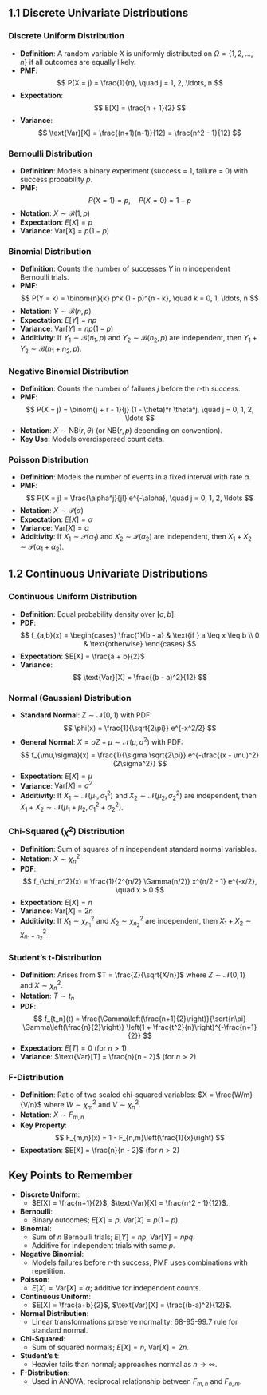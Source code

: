 ## 1.1 Discrete Univariate Distributions

### Discrete Uniform Distribution

- **Definition**: A random variable $X$ is uniformly distributed on $\Omega = \{1, 2, \ldots, n\}$ if all outcomes are equally likely.
- **PMF**:
  $$
  P(X = j) = \frac{1}{n}, \quad j = 1, 2, \ldots, n
  $$
- **Expectation**:
  $$
  E[X] = \frac{n + 1}{2}
  $$
- **Variance**:
  $$
  \text{Var}[X] = \frac{(n+1)(n-1)}{12} = \frac{n^2 - 1}{12}
  $$

### Bernoulli Distribution

- **Definition**: Models a binary experiment (success = 1, failure = 0) with success probability $p$.
- **PMF**:
  $$
  P(X = 1) = p, \quad P(X = 0) = 1 - p
  $$
- **Notation**: $X \sim \mathcal{B}(1, p)$
- **Expectation**: $E[X] = p$
- **Variance**: $\text{Var}[X] = p(1 - p)$

### Binomial Distribution

- **Definition**: Counts the number of successes $Y$ in $n$ independent Bernoulli trials.
- **PMF**:
  $$
  P(Y = k) = \binom{n}{k} p^k (1 - p)^{n - k}, \quad k = 0, 1, \ldots, n
  $$
- **Notation**: $Y \sim \mathcal{B}(n, p)$
- **Expectation**: $E[Y] = np$
- **Variance**: $\text{Var}[Y] = np(1 - p)$
- **Additivity**: If $Y_1 \sim \mathcal{B}(n_1, p)$ and $Y_2 \sim \mathcal{B}(n_2, p)$ are independent, then $Y_1 + Y_2 \sim \mathcal{B}(n_1 + n_2, p)$.

### Negative Binomial Distribution

- **Definition**: Counts the number of failures $j$ before the $r$-th success.
- **PMF**:
  $$
  P(X = j) = \binom{j + r - 1}{j} (1 - \theta)^r \theta^j, \quad j = 0, 1, 2, \ldots
  $$
- **Notation**: $X \sim \text{NB}(r, \theta)$ (or $\text{NB}(r, p)$ depending on convention).
- **Key Use**: Models overdispersed count data.

### Poisson Distribution

- **Definition**: Models the number of events in a fixed interval with rate $\alpha$.
- **PMF**:
  $$
  P(X = j) = \frac{\alpha^j}{j!} e^{-\alpha}, \quad j = 0, 1, 2, \ldots
  $$
- **Notation**: $X \sim \mathcal{P}(\alpha)$
- **Expectation**: $E[X] = \alpha$
- **Variance**: $\text{Var}[X] = \alpha$
- **Additivity**: If $X_1 \sim \mathcal{P}(\alpha_1)$ and $X_2 \sim \mathcal{P}(\alpha_2)$ are independent, then $X_1 + X_2 \sim \mathcal{P}(\alpha_1 + \alpha_2)$.

## 1.2 Continuous Univariate Distributions

### Continuous Uniform Distribution

- **Definition**: Equal probability density over $[a, b]$.
- **PDF**:
  $$
  f_{a,b}(x) = \begin{cases}
    \frac{1}{b - a} & \text{if } a \leq x \leq b \\
    0 & \text{otherwise}
  \end{cases}
  $$
- **Expectation**: $E[X] = \frac{a + b}{2}$
- **Variance**:
  $$
  \text{Var}[X] = \frac{(b - a)^2}{12}
  $$

### Normal (Gaussian) Distribution

- **Standard Normal**: $Z \sim \mathcal{N}(0, 1)$ with PDF:
  $$
  \phi(x) = \frac{1}{\sqrt{2\pi}} e^{-x^2/2}
  $$
- **General Normal**: $X = \sigma Z + \mu \sim \mathcal{N}(\mu, \sigma^2)$ with PDF:
  $$
  f_{\mu,\sigma}(x) = \frac{1}{\sigma \sqrt{2\pi}} e^{-\frac{(x - \mu)^2}{2\sigma^2}}
  $$
- **Expectation**: $E[X] = \mu$
- **Variance**: $\text{Var}[X] = \sigma^2$
- **Additivity**: If $X_1 \sim \mathcal{N}(\mu_1, \sigma_1^2)$ and $X_2 \sim \mathcal{N}(\mu_2, \sigma_2^2)$ are independent, then $X_1 + X_2 \sim \mathcal{N}(\mu_1 + \mu_2, \sigma_1^2 + \sigma_2^2)$.

### Chi-Squared ($\chi^2$) Distribution

- **Definition**: Sum of squares of $n$ independent standard normal variables.
- **Notation**: $X \sim \chi_n^2$
- **PDF**:
  $$
  f_{\chi_n^2}(x) = \frac{1}{2^{n/2} \Gamma(n/2)} x^{n/2 - 1} e^{-x/2}, \quad x > 0
  $$
- **Expectation**: $E[X] = n$
- **Variance**: $\text{Var}[X] = 2n$
- **Additivity**: If $X_1 \sim \chi_{n_1}^2$ and $X_2 \sim \chi_{n_2}^2$ are independent, then $X_1 + X_2 \sim \chi_{n_1 + n_2}^2$.

### Student’s t-Distribution

- **Definition**: Arises from $T = \frac{Z}{\sqrt{X/n}}$ where $Z \sim \mathcal{N}(0,1)$ and $X \sim \chi_n^2$.
- **Notation**: $T \sim t_n$
- **PDF**:
  $$
  f_{t_n}(t) = \frac{\Gamma\left(\frac{n+1}{2}\right)}{\sqrt{n\pi} \Gamma\left(\frac{n}{2}\right)} \left(1 + \frac{t^2}{n}\right)^{-\frac{n+1}{2}}
  $$
- **Expectation**: $E[T] = 0$ (for $n > 1$)
- **Variance**: $\text{Var}[T] = \frac{n}{n - 2}$ (for $n > 2$)

### F-Distribution

- **Definition**: Ratio of two scaled chi-squared variables: $X = \frac{W/m}{V/n}$ where $W \sim \chi_m^2$ and $V \sim \chi_n^2$.
- **Notation**: $X \sim F_{m,n}$
- **Key Property**:
  $$
  F_{m,n}(x) = 1 - F_{n,m}\left(\frac{1}{x}\right)
  $$
- **Expectation**: $E[X] = \frac{n}{n - 2}$ (for $n > 2$)

## Key Points to Remember

- **Discrete Uniform**:
  - $E[X] = \frac{n+1}{2}$, $\text{Var}[X] = \frac{n^2 - 1}{12}$.
- **Bernoulli**:
  - Binary outcomes; $E[X] = p$, $\text{Var}[X] = p(1-p)$.
- **Binomial**:
  - Sum of $n$ Bernoulli trials; $E[Y] = np$, $\text{Var}[Y] = npq$.
  - Additive for independent trials with same $p$.
- **Negative Binomial**:
  - Models failures before $r$-th success; PMF uses combinations with repetition.
- **Poisson**:
  - $E[X] = \text{Var}[X] = \alpha$; additive for independent counts.
- **Continuous Uniform**:
  - $E[X] = \frac{a+b}{2}$, $\text{Var}[X] = \frac{(b-a)^2}{12}$.
- **Normal Distribution**:
  - Linear transformations preserve normality; 68-95-99.7 rule for standard normal.
- **Chi-Squared**:
  - Sum of squared normals; $E[X] = n$, $\text{Var}[X] = 2n$.
- **Student’s t**:
  - Heavier tails than normal; approaches normal as $n \to \infty$.
- **F-Distribution**:
  - Used in ANOVA; reciprocal relationship between $F_{m,n}$ and $F_{n,m}$.
